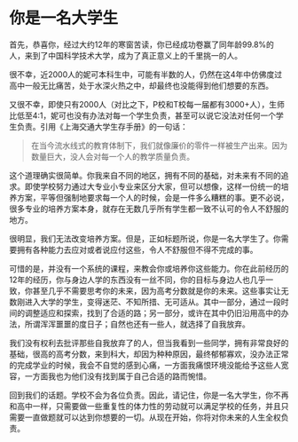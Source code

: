 # 你是一名大学生

首先，恭喜你，经过大约12年的寒窗苦读，你已经成功卷赢了同年龄99.8%的人，来到了中国科学技术大学，成为了真正意义上的千里挑一的人。

很不幸，近2000人的妮可本科生中，可能有半数的人，仍然在这4年中仿佛度过高中一般无比痛苦，处于水深火热之中，却最终也没能得到他们想要的东西。

又很不幸，即使只有2000人（对比之下，P校和T校每一届都有3000+人），生师比低至4:1，妮可也没有办法对每一个学生负责，甚至可以说它没法对任何一个学生负责。引用《上海交通大学生存手册》的一句话：

> 在当今流水线式的教育体制下，我们就像廉价的零件一样被生产出来。因为数量巨大，没人会对每一个人的教学质量负责。

这个道理确实很简单。你我来自不同的地区，拥有不同的基础，对未来有不同的追求。即使学校努力通过大专业小专业来区分大家，但可以想像，这样一份统一的培养方案，平等但强制地要求每一个人的时候，会是一件多么糟糕的事。更不必说，很多专业的培养方案本身，就存在无数几乎所有学生都一致不认可的令人不舒服的地方。

很明显，我们无法改变培养方案。但是，正如标题所说，你是一名大学生了。你需要拥有各种能力去应对或者说应付这些，令人不舒服但不得不完成的事。

可惜的是，并没有一个系统的课程，来教会你或培养你这些能力。你在此前经历的12年的经历，你与身边人学的东西没有一丝不同，你的目标与身边人也几乎一致，你甚至几乎不需要思考你的未来，因为高考分数就是你的未来。这些事实让无数刚进入大学的学生，变得迷茫、不知所措、无可适从。其中一部分，通过一段时间的调整适应和探索，找到了合适的路；另一部分，或许在其中仍旧沿用高中的办法，所谓浑浑噩噩的度日子；自然也还有一些人，就选择了自我放弃。

我们没有权利去批评那些自我放弃了的人，但当我看到一些同学，拥有非常良好的基础，很高的高考分数，来到科大，却因为种种原因，最终郁郁寡欢，没办法正常的完成学业的时候，我会不自觉的感到心痛，一方面我痛恨环境没能给予这些人宽容，一方面我也为他们没有找到属于自己合适的路而惋惜。

回到我们的话题。学校不会为各位负责。因此，请记住，你是一名大学生，你不再和高中一样，只需要做一些重复性的体力性的劳动就可以满足学校的任务，并且只需要一直做题就可以达到你想要的一切。从现在开始，你将对你未来的人生全权负责。
